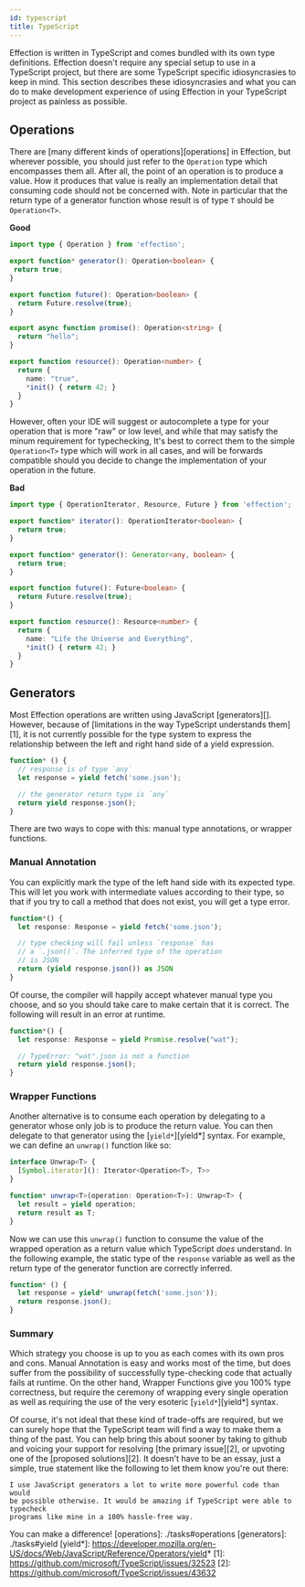```yaml
---
id: typescript
title: TypeScript
---
```

Effection is written in TypeScript and comes bundled with its own type
definitions. Effection doesn't require any special setup to use in a
TypeScript project, but there are some TypeScript specific
idiosyncrasies to keep in mind. This section describes these
idiosyncrasies and what you can do to make development experience of
using Effection in your TypeScript project as painless as possible.

## Operations

There are [many different kinds of operations][operations] in
Effection, but wherever possible, you should just refer to the
`Operation` type which encompasses them all. After all, the point of
an operation is to produce a value. How it produces that value is
really an implementation detail that consuming code should not be
concerned with. Note in particular that the return type of a generator
function whose result is of type `T` should be `Operation<T>`.

**Good**
```ts
import type { Operation } from 'effection';

export function* generator(): Operation<boolean> {
 return true;
}

export function future(): Operation<boolean> {
  return Future.resolve(true);
}

export async function promise(): Operation<string> {
  return "hello";
}

export function resource(): Operation<number> {
  return {
    name: "true",
    *init() { return 42; }
  }
}
```

However, often your IDE will suggest or autocomplete a type for your
operation that is more "raw" or low level, and while that may satisfy the
minum requirement for typechecking, It's best to correct them to the simple
`Operation<T>` type which will work in all cases, and will be forwards
compatible should you decide to change the implementation of your operation
in the future.

**Bad**
``` typescript
import type { OperationIterator, Resource, Future } from 'effection';

export function* iterator(): OperationIterator<boolean> {
  return true;
}

export function* generator(): Generator<any, boolean> {
  return true;
}

export function future(): Future<boolean> {
  return Future.resolve(true);
}

export function resource(): Resource<number> {
  return {
    name: "Life the Universe and Everything",
    *init() { return 42; }
  }
}
```

## Generators

Most Effection operations are written using JavaScript [generators][].
However, because of [limitations in the way TypeScript understands
them][1], it is not currently possible for the type system to express
the relationship between the left and right hand side of a yield
expression.


``` typescript
function* () {
  // response is of type `any`
  let response = yield fetch('some.json');

  // the generator return type is `any`
  return yield response.json();
}
```

There are two ways to cope with this: manual type annotations, or wrapper
functions.

### Manual Annotation

You can explicitly mark the type of the left hand side with its expected type.
This will let you work with intermediate values according to their type, so that
if you try to call a method that does not exist, you will get a type error.

``` typescript
function*() {
  let response: Response = yield fetch('some.json');

  // type checking will fail unless `response` has
  // a `.json()`. The inferred type of the operation
  // is JSON
  return (yield response.json()) as JSON
}
```

Of course, the compiler will happily accept whatever manual type you choose,
and so you should take care to make certain that it is correct. The following
will result in an error at runtime.

``` typescript
function*() {
  let response: Response = yield Promise.resolve("wat");

  // TypeError: "wat".json is not a function
  return yield response.json();
}
```

### Wrapper Functions

Another alternative is to consume each operation by delegating to a generator
whose only job is to produce the return value. You can then delegate to that
generator using the [`yield*`][yield*] syntax. For example, we can define an
`unwrap()` function like so:

``` typescript
interface Unwrap<T> {
  [Symbol.iterator](): Iterator<Operation<T>, T>>
}

function* unwrap<T>(operation: Operation<T>): Unwrap<T> {
  let result = yield operation;
  return result as T;
}
```

Now we can use this `unwrap()` function to consume the value of the wrapped
operation as a return value which TypeScript _does_ understand. In the following
example, the static type of the `response` variable as well as the return type
of the generator function are correctly inferred.

``` typescript
function* () {
  let response = yield* unwrap(fetch('some.json'));
  return response.json();
}
```

### Summary

Which strategy you choose is up to you as each comes with its own pros
and cons. Manual Annotation is easy and works most of the time, but
does suffer from the possibility of successfully type-checking code
that actually fails at runtime.  On the other hand, Wrapper Functions
give you 100% type correctness, but require the ceremony of wrapping
every single operation as well as requiring the use of the very
esoteric [`yield*`][yield*] syntax.

Of course, it's not ideal that these kind of trade-offs are required,
but we can surely hope that the TypeScript team will find a way to
make them a thing of the past. You can help bring this about sooner by taking
to github and voicing your support for resolving [the primary issue][2], or
upvoting one of the [proposed solutions][2]. It doesn't have to be an essay,
just a simple, true statement like the following to let them know you're out
there:

``` text
I use JavaScript generators a lot to write more powerful code than would
be possible otherwise. It would be amazing if TypeScript were able to typecheck
programs like mine in a 100% hassle-free way.
```

You can make a difference!
[operations]: ./tasks#operations
[generators]: ./tasks#yield
[yield*]: https://developer.mozilla.org/en-US/docs/Web/JavaScript/Reference/Operators/yield*
[1]: https://github.com/microsoft/TypeScript/issues/32523
[2]: https://github.com/microsoft/TypeScript/issues/43632
